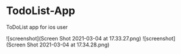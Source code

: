 # TodoList-App
ToDoList app for ios user

![screenshot](Screen Shot 2021-03-04 at 17.33.27.png)
![screenshot](Screen Shot 2021-03-04 at 17.34.28.png)
